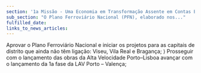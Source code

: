 ```yaml
---
section: '1a Missão - Uma Economia em Transformação Assente em Contas Equilibradas'
sub_section: "O Plano Ferroviário Nacional (PFN), elaborado nos..."
fulfilled_date:
links_to_news_articles:
---
```


Aprovar o Plano Ferroviário Nacional e iniciar os projetos para as capitais de distrito que ainda não têm ligação: Viseu, Vila Real e Bragança; ⟩ Prosseguir com o lançamento das obras da Alta Velocidade Porto–Lisboa avançar com o lançamento da 1a fase da LAV Porto – Valença;